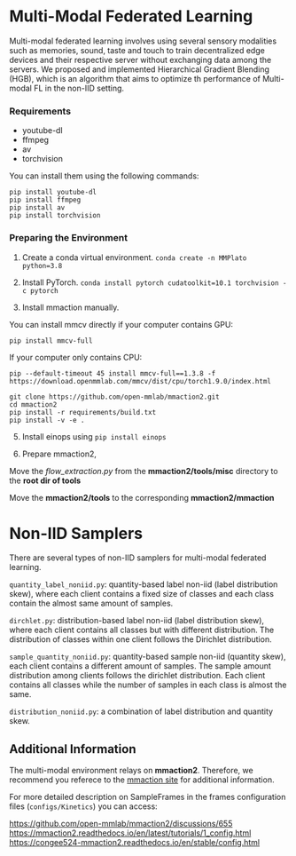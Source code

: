 ﻿# Multi-Modal Federated Learning

Multi-modal federated learning involves using several sensory modalities such as memories, sound, taste and touch to train decentralized edge devices and their respective server without exchanging data among the servers. We proposed and implemented Hierarchical Gradient Blending (HGB), which is an algorithm that aims to optimize th performance of Multi-modal FL in the non-IID setting.

### Requirements

 - youtube-dl
 - ffmpeg
 - av
 - torchvision

You can install them using the following commands:

```shell
pip install youtube-dl
pip install ffmpeg
pip install av
pip install torchvision
```

### Preparing the Environment

 1. Create a conda virtual environment.
  `conda create -n MMPlato python=3.8`

 2. Install PyTorch.
	`conda install pytorch cudatoolkit=10.1 torchvision -c pytorch`

 3. Install mmaction manually.
 
 You can install mmcv directly if your computer contains GPU:
 ```shell
 pip install mmcv-full
 ```
 If your computer only contains CPU:
 ```shell
 pip --default-timeout 45 install mmcv-full==1.3.8 -f https://download.openmmlab.com/mmcv/dist/cpu/torch1.9.0/index.html
 ```
 
 ```shell
 git clone https://github.com/open-mmlab/mmaction2.git
 cd mmaction2
 pip install -r requirements/build.txt
 pip install -v -e .
 ```

 5. Install einops using
 `pip install einops`
 
 6. Prepare mmaction2, 
 
 Move the *flow_extraction.py* from the **mmaction2/tools/misc** directory to the **root dir of tools**
 
 Move the **mmaction2/tools** to the corresponding **mmaction2/mmaction**

# Non-IID Samplers

There are several types of non-IID samplers for multi-modal federated learning.

`quantity_label_noniid.py`: quantity-based label non-iid (label distribution skew), where each client contains a fixed size of classes and each class contain the almost same amount of samples.

`dirchlet.py`: distribution-based label non-iid (label distribution skew), where each client contains all classes but with different distribution. The distribution of classes within one client follows the Dirichlet distribution.

`sample_quantity_noniid.py`: quantity-based sample non-iid (quantity skew), each client contains a different amount of samples. The sample amount distribution among clients follows  the dirichlet distribution. Each client contains all classes while the number of samples in each class is almost the same.

`distribution_noniid.py`: a combination of label distribution and quantity skew.

## Additional Information

The multi-modal environment relays on **mmaction2**. Therefore, we recommend you referece to the [mmaction site](https://github.com/open-mmlab/mmaction2) for additional information.

For more detailed description on SampleFrames in the frames configuration files (`configs/Kinetics`) you can access:

https://github.com/open-mmlab/mmaction2/discussions/655
https://mmaction2.readthedocs.io/en/latest/tutorials/1_config.html
https://congee524-mmaction2.readthedocs.io/en/stable/config.html
